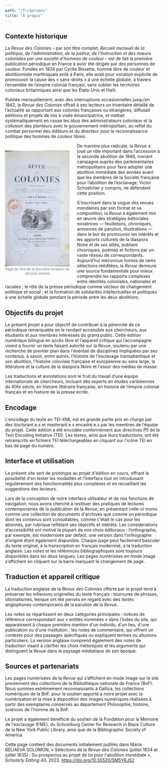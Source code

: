 ```yaml
---
path: "/fr/àpropos"
title: "À propos"
---
```


## Contexte historique

La _Revue des Colonies_ – par son titre complet, _Recueil mensuel de la politique, de l’administration, de la justice, de l’instruction et des mœurs coloniales par une société d’hommes de couleur_ – est de fait la première publication périodique en France à avoir été dirigée par des personnes de couleur. Fondée en 1834 par Cyrille Bissette, homme libre de couleur et abolitionniste martiniquais exilé à Paris, elle avait pour vocation explicite de promouvoir la cause des « sans-droits » à une échelle globale, à travers l’ensemble de l’empire colonial français, sans oublier les territoires coloniaux britanniques ainsi que les États-Unis et Haïti.

Publiée mensuellement, avec des interruptions occasionnelles jusqu’en 1842, la _Revue des Colonies_ offrait à ses lecteurs un inventaire détaillé de l’actualité se rapportant aux colonies françaises ou étrangères, diffusait pétitions et projets de lois à visée émancipatrice, et mettait systématiquement en cause les abus des administrateurs coloniaux et la collusion des planteurs avec le gouvernement métropolitain, au reflet du combat personnel des éditeurs et du directeur pour la reconnaissance politique des hommes de couleur libres.

<div style="
    float: left;
    margin: 1.5rem 1.5rem 1rem 0;
    color: rgb(116, 116, 116);
    width: 15em;
  ">
  <a href='https://gallica.bnf.fr/ark:/12148/bd6t54043487/f13.item.zoom' target='_blank'>
    <img src="../images/facs/v2n1p1.jpg" alt="Title page of the first issue of volume 2" />
  </a>
  <div style="font-size: 80%; text-align: center">Page de titre de la première livraison du second volume</div>
</div>

De manière plus radicale, la _Revue_ a joué un rôle important dans l’accession à la seconde abolition de 1848, menant campagne auprès des parlementaires métropolitains pour faire adopter une abolition immédiate des années avant que les membres de la Société française pour l’abolition de l’esclavage, Victor Schoelcher y compris, ne défendent cette position.

S’inscrivant dans la vogue des revues mondaines par son format et sa composition, la _Revue_ a également mis en œuvre des stratégies éditoriales novatrices — feuilletons, chroniques, annonces de parution, illustrations — dans le but de promouvoir les intérêts et les apports culturels de la diaspora Noire et de ses alliés, publiant chroniques, poèmes et fictions par un vaste réseau de correspondants. Aujourd’hui méconnue hormis de rares sélections rééditées, la _Revue_ demeure une source fondamentale pour mieux comprendre les rapports complexes entre identités coloniales, nationales et raciales ; le rôle de la presse périodique comme vecteur de changement politique et social ; et la formation de solidarités intellectuelles et politiques à une échelle globale pendant la période entre les deux abolitions.

<h2 style="clear: both">Objectifs du projet</h2>

Le présent projet a pour objectif de contribuer à la pérennité de ce périodique remarquable en le rendant accessible aux chercheurs, aux étudiants et aux membres intéressés du grand public. Cette édition numérique bilingue en accès libre et l’appareil critique qui l’accompagne visent à fournir un texte faisant autorité sur la _Revue_, soutenu par une recherche de premier plan dans l'éventail de disciplines impliquées par ses contenus, à savoir, entre autres, l'histoire de l'esclavage transatlantique et son abolition, l'histoire coloniale française et européenne au sens large, la littérature et la culture de la diaspora Noire et l'essor des médias de masse.

Les traductions et annotations sont le fruit du travail d’une équipe internationale de chercheurs, incluant des experts en études caribéennes du XIXe siècle, en histoire littéraire française, en histoire de l’empire colonial français et en histoire de la presse écrite. 

## Encodage

L'encodage du texte en TEI-XML est en grande partie pris en charge par des doctorant.e.s et masterant.e.s encadré.e.s par les membres de l’équipe du projet. Cette édition a été encodée conformément aux directives P5 de la Text Encoding Initiative (TEI). Les textes, ainsi que leurs traductions, ont été retranscrits en fichiers TEI téléchargeables en cliquant sur l'icône TEI en bas de page du numéro.

## Interface et utilisation

Le présent site sert de prototype au projet d'édition en cours, offrant la possibilité d'en tester les modalités et l’interface tout en introduisant régulièrement des fonctionnalités plus complexes et en recueillant les suggestions des lecteurs.

Lors de la conception de notre interface utilisateur et de nos fonctions de navigation, nous avons cherché à restituer des pratiques de lectures contemporaines de la publication de la _Revue_, en présentant celle-ci moins comme une collection de documents d'archives que comme un périodique dont les contenus sont consultables, comme c'était le cas pour les abonnés, par rubrique reflétant ses objectifs et intérêts. Les considerations d’accessibilité ont motivé la plupart de nos choix éditoriaux : l’orthographe, par exemple, est modernisée par défaut, une version dans l’orthographe d’origine étant également disponible. Chaque page peut facilement basculer du texte original, à la transcription en français modernisé, à la traduction anglaise. Les notes et les références bibliographiques sont toujours disponibles dans les deux langues. Les pages numérisées en mode image s’affichent en cliquant sur la barre marquant le changement de page.

## Traduction et appareil critique

La traduction anglaise de la _Revue des Colonies_ offerte par le projet tend à préserver les inflexions originelles du texte français : tournures de phrases, idiomatismes, lexique ont été pensés en regard avec des textes anglophones contemporains de la parution de la _Revue_. 

Les notes se répartissent en deux catégories principales : notices de référence correspondant aux « entités nommées » dans l'index du site, qui apparaissent à chaque première mention d'un individu, d'un lieu, d'une publication ou d'une institution ; les notes de commentaire, qui offrent un contexte pour des passages spécifiques ou expliquent termes ou allusions particuliers. La version anglaise comprend également des notes de traduction visant à clarifier les choix rhétoriques et les arguments qui distinguent la _Revue_ dans le paysage médiatique de son époque. 

## Sources et partenariats

Les pages numérisées de la _Revue_ qui s’affichent en mode image sur le site proviennent des collections de la Bibliothèque nationale de France (BnF). Nous sommes extrêmement reconnaissants à Gallica, les collections numériques de la BnF, pour le soutien apporté à notre projet avec la numérisation et la mise à disposition des images numériques réalisées à partir des exemplaires conservés au département Philosophie, histoire, sciences de l'homme de la BnF.

Le projet a également bénéficié du soutien de la Fondation pour la Mémoire de l'esclavage (FME), du Schomburg Center for Research in Black Culture de la New York Public Library, ainsi que de la Bibliographic Society of America.

Cette page contient des documents initialement publiés dans Maria BELIAEVA SOLOMON, « Sélections de la _Revue des Colonies_ (juillet 1834 et juillet 1835) : Du prospectus au projet de loi pour l'abolition immédiate », _Scholarly Editing_ 40, 2023. https://doi.org/10.55520/5M5YRJS2 
